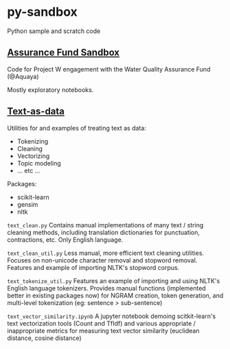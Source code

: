 # py-sandbox
Python sample and scratch code

## [Assurance Fund Sandbox](./assurance-fund)

Code for Project W engagement with the Water Quality Assurance Fund (@Aquaya)

Mostly exploratory notebooks.

## [Text-as-data](./text-as-data)

Utilities for and examples of treating text as data:
- Tokenizing
- Cleaning
- Vectorizing
- Topic modeling
- ... etc ...

Packages:
- scikit-learn
- gensim
- nltk

`text_clean.py`
Contains manual implementations of many text / string cleaning methods, including translation dictionaries
for punctuation, contractions, etc. Only English language.

`text_clean_util.py`
Less manual, more efficient text cleaning utilities. Focuses on non-unicode character removal and stopword
removal. Features and example of importing NLTK's stopword corpus.

`text_tokenize_util.py`
Features an example of importing and using NLTK's English language tokenizers. Provides manual functions (implemented
better in existing packages now) for NGRAM creation, token generation, and multi-level tokenization (eg: 
sentence > sub-sentence)

`text_vector_similarity.ipynb`
A jupyter notebook demoing scitkit-learn's text vectorization tools (Count and TfIdf) and various appropriate /
inappropriate metrics for measuring text vector similarity (euclidean distance, cosine distance)
